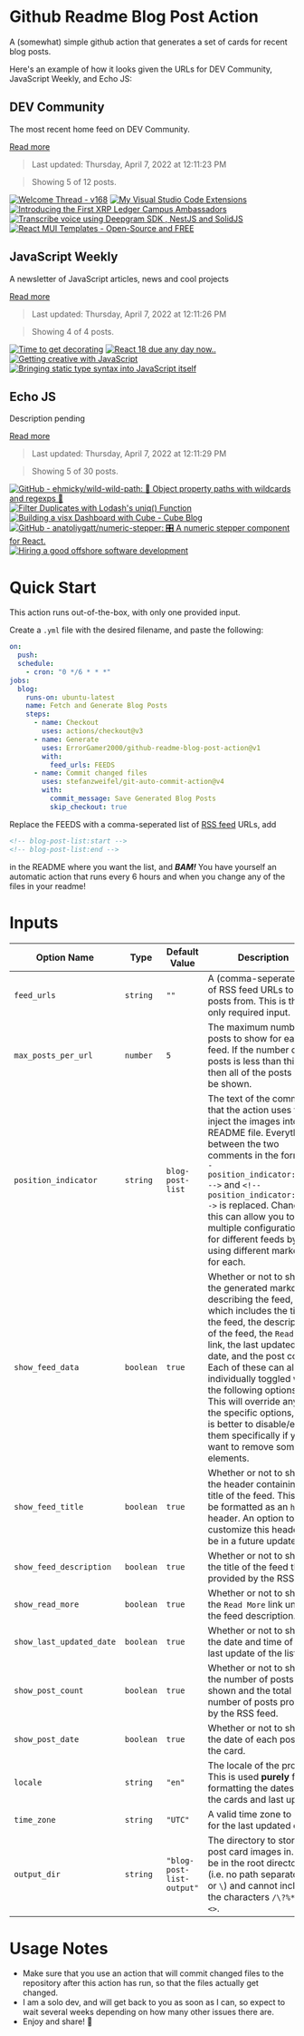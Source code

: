 # Github Readme Blog Post Action

A (somewhat) simple github action that generates a set of cards for recent blog posts.

Here's an example of how it looks given the URLs for DEV Community, JavaScript Weekly, and Echo JS:

<!-- post-list:start -->
## DEV Community

The most recent home feed on DEV Community.

[Read more](https://dev.to)
> Last updated: Thursday, April 7, 2022 at 12:11:23 PM

> Showing 5 of 12 posts.

[![Welcome Thread - v168](https://raw.githubusercontent.com/ErrorGamer2000/github-readme-blog-post-action/main/generated_files/DEV_Community/Welcome_Thread_-_v168.svg)](https://dev.to/thepracticaldev/welcome-thread-v168-30f0)
[![My Visual Studio Code Extensions](https://raw.githubusercontent.com/ErrorGamer2000/github-readme-blog-post-action/main/generated_files/DEV_Community/My_Visual_Studio_Code_Extensions.svg)](https://dev.to/nivin378/my-visual-studio-code-extensions-4fi7)
[![Introducing the First XRP Ledger Campus Ambassadors](https://raw.githubusercontent.com/ErrorGamer2000/github-readme-blog-post-action/main/generated_files/DEV_Community/Introducing_the_First_XRP_Ledger_Campus_Ambassadors.svg)](https://dev.to/ripplexdev/introducing-the-first-xrp-ledger-campus-ambassadors-1fb2)
[![Transcribe voice using Deepgram SDK , NestJS and SolidJS](https://raw.githubusercontent.com/ErrorGamer2000/github-readme-blog-post-action/main/generated_files/DEV_Community/Transcribe_voice_using_Deepgram_SDK___NestJS_and_SolidJS.svg)](https://dev.to/harshmangalam/transcribe-voice-using-deepgram-sdk-nestjs-and-solidjs-end)
[![React MUI Templates - Open-Source and FREE](https://raw.githubusercontent.com/ErrorGamer2000/github-readme-blog-post-action/main/generated_files/DEV_Community/React_MUI_Templates_-_Open-Source_and_FREE.svg)](https://dev.to/sm0ke/mui-template-open-source-and-free-5eh8)


## JavaScript Weekly

A newsletter of JavaScript articles, news and cool projects

[Read more](https://javascriptweekly.com/)
> Last updated: Thursday, April 7, 2022 at 12:11:26 PM

> Showing 4 of 4 posts.

[![Time to get decorating](https://raw.githubusercontent.com/ErrorGamer2000/github-readme-blog-post-action/main/generated_files/JavaScript_Weekly/Time_to_get_decorating.svg)](https://javascriptweekly.com/issues/583)
[![React 18 due any day now..](https://raw.githubusercontent.com/ErrorGamer2000/github-readme-blog-post-action/main/generated_files/JavaScript_Weekly/React_18_due_any_day_now...svg)](https://javascriptweekly.com/issues/582)
[![Getting creative with JavaScript](https://raw.githubusercontent.com/ErrorGamer2000/github-readme-blog-post-action/main/generated_files/JavaScript_Weekly/Getting_creative_with_JavaScript.svg)](https://javascriptweekly.com/issues/581)
[![Bringing static type syntax into JavaScript itself](https://raw.githubusercontent.com/ErrorGamer2000/github-readme-blog-post-action/main/generated_files/JavaScript_Weekly/Bringing_static_type_syntax_into_JavaScript_itself.svg)](https://javascriptweekly.com/issues/580)


## Echo JS

Description pending

[Read more](
http://www.echojs.com
)
> Last updated: Thursday, April 7, 2022 at 12:11:29 PM

> Showing 5 of 30 posts.

[![GitHub - ehmicky/wild-wild-path: 🤠 Object property paths with wildcards and regexps 🌵](https://raw.githubusercontent.com/ErrorGamer2000/github-readme-blog-post-action/main/generated_files/_Echo_JS_/GitHub_-_ehmicky_wild-wild-path__🤠_Object_property_paths_with_wildcards_and_regexps_🌵.svg)](https://github.com/ehmicky/wild-wild-path)
[![Filter Duplicates with Lodash's uniq() Function](https://raw.githubusercontent.com/ErrorGamer2000/github-readme-blog-post-action/main/generated_files/_Echo_JS_/Filter_Duplicates_with_Lodash's_uniq()_Function.svg)](
https://masteringjs.io/tutorials/lodash/filter-duplicates
)
[![Building a visx Dashboard with Cube - Cube Blog](https://raw.githubusercontent.com/ErrorGamer2000/github-readme-blog-post-action/main/generated_files/_Echo_JS_/Building_a_visx_Dashboard_with_Cube_-_Cube_Blog.svg)](https://cube.dev/blog/building-a-visx-dashboard-with-cube)
[![GitHub - anatoliygatt/numeric-stepper: 🎛 A numeric stepper component for React.](https://raw.githubusercontent.com/ErrorGamer2000/github-readme-blog-post-action/main/generated_files/_Echo_JS_/GitHub_-_anatoliygatt_numeric-stepper__🎛_A_numeric_stepper_component_for_React..svg)](https://github.com/anatoliygatt/numeric-stepper)
[![
Hiring a good offshore software development
](https://raw.githubusercontent.com/ErrorGamer2000/github-readme-blog-post-action/main/generated_files/_Echo_JS_/_Hiring_a_good_offshore_software_development_.svg)](
https://saigontechnology.com/offshore-software-development-services
)


<!-- post-list:end -->

# Quick Start

This action runs out-of-the-box, with only one provided input.

Create a `.yml` file with the desired filename, and paste the following:

```yml
on:
  push:
  schedule:
    - cron: "0 */6 * * *"
jobs:
  blog:
    runs-on: ubuntu-latest
    name: Fetch and Generate Blog Posts
    steps:
      - name: Checkout
        uses: actions/checkout@v3
      - name: Generate
        uses: ErrorGamer2000/github-readme-blog-post-action@v1
        with:
          feed_urls: FEEDS
      - name: Commit changed files
        uses: stefanzweifel/git-auto-commit-action@v4
        with:
          commit_message: Save Generated Blog Posts
          skip_checkout: true
```

Replace the FEEDS with a comma-seperated list of [RSS feed](https://rss.com/blog/how-do-rss-feeds-work/) URLs, add

```md
<!-- blog-post-list:start -->
<!-- blog-post-list:end -->
```

in the README where you want the list, and **_BAM!_** You have yourself an automatic action that runs every 6 hours and when you change any of the files in your readme!

# Inputs

<table>
  <thead>
    <tr>
      <th>Option Name</th>
      <th>Type</th>
      <th>Default Value</th>
      <th>Description</th>
    </tr>
  </thead>
  <tbody>
    <tr>
      <td><code>feed_urls</code></td>
      <td><code>string</code></td>
      <td><code>""</code></td>
      <td>A (comma-seperated) list of RSS feed URLs to load posts from. This is the only required input.</td>
    </tr>
    <tr>
      <td><code>max_posts_per_url</code></td>
      <td><code>number</code></td>
      <td><code>5</code></td>
      <td>The maximum number of posts to show for each feed. If the number of posts is less than this, then all of the posts will be shown.</td>
    </tr>
    <tr>
      <td><code>position_indicator</code></td>
      <td><code>string</code></td>
      <td><code>blog-post-list</code></td>
      <td>The text of the comments that the action uses to inject the images into the README file. Everything between the two comments in the form <code>&lt;!-- position_indicator:start --&gt;</code> and <code>&lt;!-- position_indicator:end --&gt;</code> is replaced. Changing this can allow you to use multiple configurations for different feeds by using different markers for each.</td>
    </tr>
    <tr>
      <td><code>show_feed_data</code></td>
      <td><code>boolean</code></td>
      <td><code>true</code></td>
      <td>Whether or not to show the generated markdown describing the feed, which includes the title of the feed, the description of the feed, the <code>Read More</code> link, the last updated date, and the post count. Each of these can also be individually toggled with the following options. This will override any of the specific options, so it is better to disable/enable them specifically if you want to remove some elements.</td>
    </tr>
    <tr>
      <td><code>show_feed_title</code></td>
      <td><code>boolean</code></td>
      <td><code>true</code></td>
      <td>Whether or not to show the header containing the title of the feed. This will be formatted as an <code>h2</code> header. An option to customize this header will be in a future update.</td>
    </tr>
    <tr>
      <td><code>show_feed_description</code></td>
      <td><code>boolean</code></td>
      <td><code>true</code></td>
      <td>Whether or not to show the title of the feed that is provided by the RSS feed.</td>
    </tr>
    <tr>
      <td><code>show_read_more</code></td>
      <td><code>boolean</code></td>
      <td><code>true</code></td>
      <td>Whether or not to show the <code>Read More</code> link under the feed description.</td>
    </tr>
    <tr>
      <td><code>show_last_updated_date</code></td>
      <td><code>boolean</code></td>
      <td><code>true</code></td>
      <td>Whether or not to show the date and time of the last update of the list.</td>
    </tr>
    <tr>
      <td><code>show_post_count</code></td>
      <td><code>boolean</code></td>
      <td><code>true</code></td>
      <td>Whether or not to show the number of posts shown and the total number of posts provided by the RSS feed.</td>
    </tr>
    <tr>
      <td><code>show_post_date</code></td>
      <td><code>boolean</code></td>
      <td><code>true</code></td>
      <td>Whether or not to show the date of each post on the card.</td>
    </tr>
    <tr>
      <td><code>locale</code></td>
      <td><code>string</code></td>
      <td><code>"en"</code></td>
      <td>The locale of the project. This is used <strong>purely</strong> for formatting the dates of the cards and last update.</td>
    </tr>
    <tr>
      <td><code>time_zone</code></td>
      <td><code>string</code></td>
      <td><code>"UTC"</code></td>
      <td>A valid time zone to use for the last updated date.</td>
    </tr>
    <tr>
      <td><code>output_dir</code></td>
      <td><code>string</code></td>
      <td><code>"blog-post-list-output"</code></td>
      <td>The directory to store the post card images in. Must be in the root directory (i.e. no path separators <code>/</code> or <code>\</code>) and cannot include the characters <code>/\?%*:|"&lt;&gt;</code>.</td>
    </tr>
<!--
    <tr>
      <td><code></code></td>
      <td><cde></cde></td>
      <td><code></code></td>
      <td></td>
    </tr>
-->
  </tbody>
</table>

# Usage Notes

- Make sure that you use an action that will commit changed files to the repository after this action has run, so that the files actually get changed.
- I am a solo dev, and will get back to you as soon as I can, so expect to wait several weeks depending on how many other issues there are.
- Enjoy and share! 🤗
